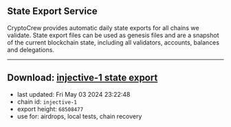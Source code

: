 ## State Export Service
CryptoCrew provides automatic daily state exports for all chains we validate. State export files can be used as genesis files and are a snapshot of the current blockchain state, including all validators, accounts, balances and delegations.

---
**Download: [injective-1 state export](https://dl-eu2.ccvalidators.com/SERVICE/injective/injective-1_export_68508477.json)**
---

- last updated: Fri May 03 2024 23:22:48
- chain id: `injective-1`
- export height: `68508477`
- use for: airdrops, local tests, chain recovery
